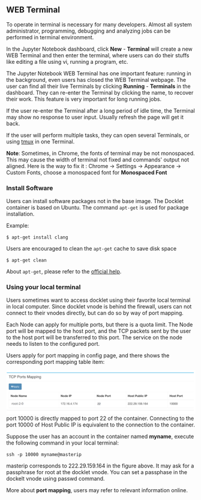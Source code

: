 ## WEB Terminal ##

To operate in terminal is necessary for many developers. Almost all
system administrator, programming, debugging and analyzing jobs can be
performed in terminal environment.

In the Jupyter Notebook dashboard, click **New** - **Terminal** will create a new WEB Terminal and then enter the terminal, where users can do their stuffs like editing a file using vi, running a program, etc.

The Jupyter Notebook WEB Terminal has one important feature: running in
the background, even users has closed the WEB Terminal webpage. The
user can find all their live Terminals by clicking **Running** -
**Terminals** in the dashboard. They can re-enter the Terminal by
clicking the name, to recover their work. This feature is very important
for long running jobs.

If the user re-enter the Terminal after a long period of idle time, the Terminal
may show no response to user input. Usually refresh the page will get it
back.

If the user will perform multiple tasks, they can open several
Terminals, or using [tmux](https://tmux.github.io) in one Terminal.

**Note**:
Sometimes, in Chrome, the fonts of terminal may be not monospaced. 
This may cause the width of terminal not fixed and commands' output not aligned. 
Here is the way to fix it : Chrome -> Settings -> Appearance -> Custom Fonts, choose a monospaced font for **Monospaced Font**

### Install Software ###

Users can install software packages not in the base image. The Docklet
container is based on Ubuntu. The command `apt-get` is used for package
installation.

Example:

```
$ apt-get install clang
```

Users are encouraged to clean the `apt-get` cache to save disk space

```
$ apt-get clean
```

About `apt-get`, please refer to
the [official help](https://help.ubuntu.com/community/AptGet/Howto).

### Using your local terminal ###

Users sometimes want to access docklet using their favorite local terminal in local computer. Since docklet vnode is behind the firewall, users can not connect to their vnodes directly, but can do so by way of port mapping.

Each Node can apply for multiple ports, but there is a quota limit. The Node port will be mapped to the host port, and the TCP packets sent by the user to the host port will be transferred to this port. The service on the node needs to listen to the configured port.

Users apply for port mapping in config page, and there shows the corresponding port mapping table item:

<img src="../images/config-tcp.png" width="700" alt="image config">
port 10000 is directly mapped to port 22 of the container. Connecting to the port 10000 of Host Public IP is equivalent to the connection to the container.

Suppose the user has an account in the container named **myname**, execute the following command in your local terminal:

```
ssh -p 10000 myname@masterip
```

masterip corresponds to 222.29.159.164 in the figure above. It may ask for a passphrase for root at the docklet vnode. You can set a passphase in the dockelt vnode using passwd command.

More about **port mapping**, users may refer to relevant information online.
